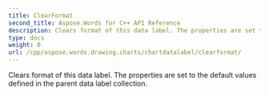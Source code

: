 ```yaml
---
title: ClearFormat
second_title: Aspose.Words for C++ API Reference
description: Clears format of this data label. The properties are set to the default values defined in the parent data label collection. 
type: docs
weight: 0
url: /cpp/aspose.words.drawing.charts/chartdatalabel/clearformat/
---
```


Clears format of this data label. The properties are set to the default values defined in the parent data label collection. 

